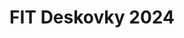 ---
title: "FIT Deskovky 2024"
layout: post
categories:
  - Deskovky
  - Akce
tags:
  - Deskovky
  - Akce
img: "/assets/images/post/fit-deskovky-24.jpg"
---